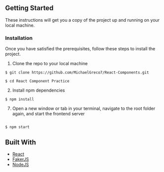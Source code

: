 ## Getting Started

These instructions will get you a copy of the project up and running on your local machine.

### Installation

Once you have satisfied the prerequisites, follow these steps to install the project.

1. Clone the repo to your local machine

```
$ git clone https://github.com/MichaelGreco7/React-Components.git

$ cd React Component Practice
```

2. Install npm dependencies

```
$ npm install

```

7. Open a new window or tab in your terminal, navigate to the root folder again, and start the frontend server

```

$ npm start

```

## Built With

- [React](https://reactjs.org/)
- [FakerJS](https://github.com/marak/Faker.js/)
- [NodeJS](https://nodejs.org/en/)
